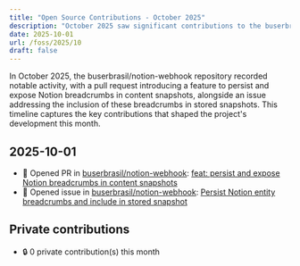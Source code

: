 ```yaml
---
title: "Open Source Contributions - October 2025"
description: "October 2025 saw significant contributions to the buserbrasil/notion-webhook repo, including a new feature and an issue raised, enhancing project functionality."
date: 2025-10-01
url: /foss/2025/10
draft: false
---
```


In October 2025, the buserbrasil/notion-webhook repository recorded notable activity, with a pull request introducing a feature to persist and expose Notion breadcrumbs in content snapshots, alongside an issue addressing the inclusion of these breadcrumbs in stored snapshots. This timeline captures the key contributions that shaped the project's development this month.

## 2025-10-01

- 🔀 Opened PR in [buserbrasil/notion-webhook](https://github.com/buserbrasil/notion-webhook): [feat: persist and expose Notion breadcrumbs in content snapshots](https://github.com/buserbrasil/notion-webhook/pull/3)
- 🐛 Opened issue in [buserbrasil/notion-webhook](https://github.com/buserbrasil/notion-webhook): [Persist Notion entity breadcrumbs and include in stored snapshot](https://github.com/buserbrasil/notion-webhook/issues/2)

## Private contributions

- 🔒 0 private contribution(s) this month

